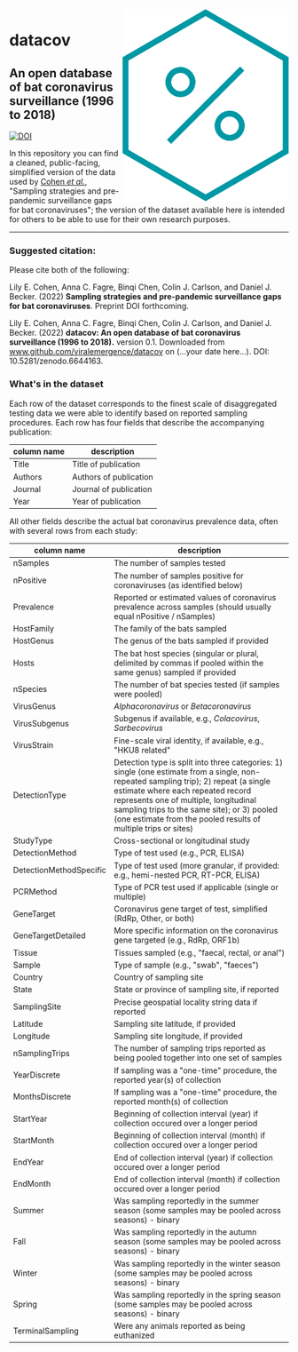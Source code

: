 <img align="right" src="https://github.com/viralemergence/datacov/blob/main/Verena%20Icons_Datacov%20Colour.png" width="300">

# datacov
## An open database of bat coronavirus surveillance (1996 to 2018)

[![DOI](https://zenodo.org/badge/503452822.svg)](https://zenodo.org/badge/latestdoi/503452822)

In this repository you can find a cleaned, public-facing, simplified version of the data used by [Cohen _et al._](https://github.com/viralemergence/batgap), "Sampling strategies and pre-pandemic surveillance gaps for bat coronaviruses"; the version of the dataset available here is intended for others to be able to use for their own research purposes. 

---

### Suggested citation:

Please cite both of the following:

Lily E. Cohen, Anna C. Fagre, Binqi Chen, Colin J. Carlson, and Daniel J. Becker. (2022) **Sampling strategies and pre-pandemic surveillance gaps for bat coronaviruses**. Preprint DOI forthcoming.

Lily E. Cohen, Anna C. Fagre, Binqi Chen, Colin J. Carlson, and Daniel J. Becker. (2022) **datacov: An open database of bat coronavirus surveillance (1996 to 2018).** version 0.1. Downloaded from www.github.com/viralemergence/datacov on (...your date here...). DOI: 10.5281/zenodo.6644163.
 
### What's in the dataset

Each row of the dataset corresponds to the finest scale of disaggregated testing data we were able to identify based on reported sampling procedures. Each row has four fields that describe the accompanying publication:  

|  column name | description |
|  --------    |  --------------- |
|   Title |  Title of publication |
|   Authors   |   Authors of publication |
|   Journal   |   Journal of publication |
|   Year   | Year of publication  | 

All other fields describe the actual bat coronavirus prevalence data, often with several rows from each study:

|  column name | description |
|  --------    |  --------------- |
|  nSamples   |  The number of samples tested   |
|  nPositive   |  The number of samples positive for coronaviruses (as identified below)  |
|  Prevalence   |  Reported or estimated values of coronavirus prevalence across samples (should usually equal nPositive / nSamples)  |
|  HostFamily   |  The family of the bats sampled |
|  HostGenus   |  The genus of the bats sampled if provided |
|  Hosts   |  The bat host species (singular or plural, delimited by commas if pooled within the same genus) sampled if provided |
|  nSpecies   |  The number of bat species tested (if samples were pooled)  |
|  VirusGenus   |   _Alphacoronavirus_ or _Betacoronavirus_  |
|  VirusSubgenus   |   Subgenus if available, e.g., _Colacovirus_, _Sarbecovirus_  |
|  VirusStrain   |  Fine-scale viral identity, if available, e.g., "HKU8 related" |
|  DetectionType   | Detection type is split into three categories: 1) single (one estimate from a single, non-repeated sampling trip); 2) repeat (a single estimate where each repeated record represents one of multiple, longitudinal sampling trips to the same site); or 3) pooled (one estimate from the pooled results of multiple trips or sites) |
|  StudyType   |  Cross-sectional or longitudinal study   |
|  DetectionMethod   |  Type of test used (e.g.,  PCR, ELISA)  |
|  DetectionMethodSpecific   | Type of test used (more granular, if provided: e.g., hemi-nested PCR, RT-PCR, ELISA)    |
|  PCRMethod   |  Type of PCR test used if applicable (single or multiple)  |
|  GeneTarget   |  Coronavirus gene target of test, simplified (RdRp, Other, or both) |
|  GeneTargetDetailed   |  More specific information on the coronavirus gene targeted (e.g., RdRp, ORF1b)  |
|  Tissue   |  Tissues sampled (e.g.,  "faecal, rectal, or anal") |
|  Sample   |   Type of sample (e.g., "swab", "faeces") |
|  Country   |   Country of sampling site  |
|  State   |  State or province of sampling site, if reported  |
|  SamplingSite   |  Precise geospatial locality string data if reported  |
|  Latitude   |  Sampling site latitude, if provided  |
|  Longitude   |  Sampling site longitude, if provided  |
|  nSamplingTrips   |  The number of sampling trips reported as being pooled together into one set of samples  |
|  YearDiscrete   |  If sampling was a "one-time" procedure, the reported year(s) of collection  |
|  MonthsDiscrete   |  If sampling was a "one-time" procedure, the reported month(s) of collection    |
|  StartYear   |  Beginning of collection interval (year) if collection occured over a longer period  |
|  StartMonth   |  Beginning of collection interval (month) if collection occured over a longer period  |
|  EndYear   |  End of collection interval (year) if collection occured over a longer period  |
|  EndMonth   | End of collection interval (month) if collection occured over a longer period  |
|  Summer   |  Was sampling reportedly in the summer season (some samples may be pooled across seasons) - binary |
|  Fall   |  Was sampling reportedly in the autumn season (some samples may be pooled across seasons) - binary  |
|  Winter   |  Was sampling reportedly in the winter season (some samples may be pooled across seasons) - binary  |
|  Spring   |  Was sampling reportedly in the spring season (some samples may be pooled across seasons) - binary  |
|  TerminalSampling   |  Were any animals reported as being euthanized   |
